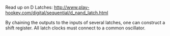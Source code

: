 Read up on D Latches:
http://www.play-hookey.com/digital/sequential/d_nand_latch.html

By chaining the outputs to the inputs of several latches, one can construct a shift register.
All latch clocks must connect to a common oscillator.